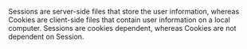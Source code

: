 ﻿Sessions are server-side files that store the user information, whereas Cookies are client-side files that contain user information on a local computer. Sessions are cookies dependent, whereas Cookies are not dependent on Session.

